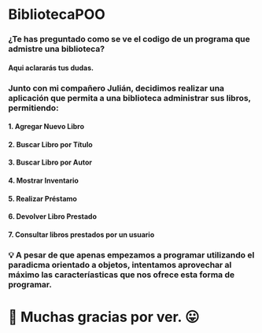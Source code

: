 # BibliotecaPOO

### ¿Te has preguntado como se ve el codigo de un programa que admistre una biblioteca?

#### Aqui aclararás tus dudas.

### Junto con mi compañero Julián, decidimos realizar una aplicación que permita a una biblioteca administrar sus libros, permitiendo: 
#### 1. Agregar Nuevo Libro
#### 2. Buscar Libro por Título
#### 3. Buscar Libro por Autor
#### 4. Mostrar Inventario
#### 5. Realizar Préstamo
#### 6. Devolver Libro Prestado
#### 7. Consultar libros prestados por un usuario

### 💡 A pesar de que apenas empezamos a programar utilizando el paradicma orientado a objetos, intentamos aprovechar al máximo las caracteríasticas que nos ofrece esta forma de programar.
# 🤗 Muchas gracias por ver. 😛